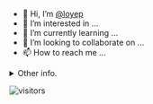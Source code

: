 - 👋 Hi, I’m [@loyep](https://github.com/loyep)
- 👀 I’m interested in ...
- 🌱 I’m currently learning ...
- 💞️ I’m looking to collaborate on ...
- 📫 How to reach me ...

<details>
  <summary>Other info.</summary>
  <br>

<!--START_SECTION:waka-->

```text
TypeScript       3 hrs 15 mins   █████████▓░░░░░░░░░░░░░░░   38.89 %
Vue.js           2 hrs 32 mins   ███████▓░░░░░░░░░░░░░░░░░   30.22 %
JSON             1 hr 37 mins    █████░░░░░░░░░░░░░░░░░░░░   19.46 %
JavaScript       19 mins         █░░░░░░░░░░░░░░░░░░░░░░░░   03.84 %
YAML             14 mins         ▓░░░░░░░░░░░░░░░░░░░░░░░░   02.94 %
Markdown         6 mins          ▒░░░░░░░░░░░░░░░░░░░░░░░░   01.36 %
```

<!--END_SECTION:waka-->

</details>

![visitors](https://visitor-badge.glitch.me/badge?page_id=loyep.loyep)
